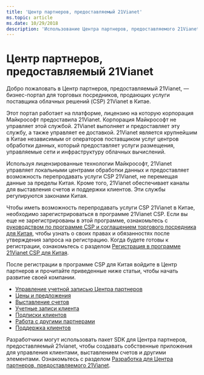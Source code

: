 ```yaml
---
title: 'Центр партнеров, предоставляемый 21Vianet'
ms.topic: article
ms.date: 10/29/2018
description: 'Использование Центра партнеров, предоставляемого 21Vianet, для перепродажи услуг CSP в Китае.'
---
```

   
# <a name="partner-center-operated-by-21vianet"></a>Центр партнеров, предоставляемый 21Vianet

Добро пожаловать в Центр партнеров, предоставляемый 21Vianet, — бизнес-портал для торговых посредников, продающих услуги поставщика облачных решений (CSP) 21Vianet в Китае. 

Этот портал работает на платформе, лицензию на которую корпорация Майкрософт предоставила 21Vianet. Корпорация Майкрософт не управляет этой службой. 21Vianet выполняет и предоставляет эту службу, а также управляет ее доставкой. 21Vianet является крупнейшим в Китае независимым от операторов поставщиком услуг центров обработки данных, который предоставляет услуги размещения, управляемые сети и инфраструктуру облачных вычислений. 

Используя лицензированные технологии Майкрософт, 21Vianet управляет локальными центрами обработки данных и предоставляет возможность перепродавать услуги CSP 21Vianet, не перемещая данные за пределы Китая. Кроме того, 21Vianet обеспечивает каналы для выставления счетов и поддержки клиентов. Эти службы регулируются законами Китая.

Чтобы иметь возможность перепродавать услуги CSP 21Vianet в Китае, необходимо зарегистрироваться в программе 21Vianet CSP. Если вы еще не зарегистрированы в этой программе, ознакомьтесь с [руководством по программе CSP и соглашением торгового посредника для Китая](csp-program-guide-and-agreements.md), чтобы узнать о своих правах и обязанностях после утверждения запроса на регистрацию. Когда будете готовы к регистрации, ознакомьтесь с разделом [Регистрация в программе 21Vianet CSP для Китая](enrolling-in-the-csp-program.md).

После регистрации в программе CSP для Китая войдите в Центр партнеров и прочитайте приведенные ниже статьи, чтобы начать развитие своей компании.  
   
-   [Управление учетной записью Центра партнеров](partner-center-account-setup.md)
-   [Цены и предложения](see-offers-and-pricing.md)
-   [Выставление счетов](billing.md)
-   [Учетные записи клиента](customer-accounts.md)
-   [Подписки клиентов](customer-subscriptions.md)
-   [Работа с другими партнерами](work-with-other-partners.md)
-   [Поддержка клиентов](customer-support.md)

Разработчики могут использовать пакет SDK для Центра партнеров, предоставляемый 21vianet, чтобы создавать собственные приложения для управления клиентами, выставлением счетов и другими элементами. Ознакомьтесь с разделом [Разработка для Центра партнеров, предоставляемого 21Vianet](develop-for-partner-center.md).